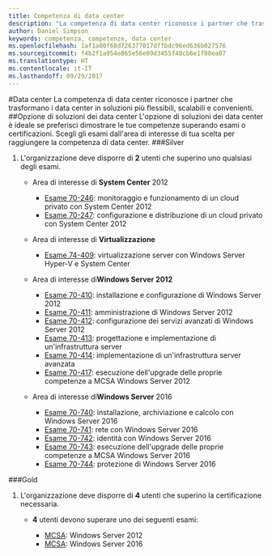```yaml
---
title: Competenza di data center
description: "La competenza di data center riconosce i partner che trasformano i data center in soluzioni più flessibili, scalabili e convenienti."
author: Daniel Simpson
keywords: competenza, competenze, data center
ms.openlocfilehash: 1af1a00f68d726377017dffbdc96ed636b027576
ms.sourcegitcommit: f4b2f1a954e865e56e89d3455f48cb6e1f80ea07
ms.translationtype: HT
ms.contentlocale: it-IT
ms.lasthandoff: 09/29/2017
---
```

#<a name="datacenter"></a>Data center
La competenza di data center riconosce i partner che trasformano i data center in soluzioni più flessibili, scalabili e convenienti.
##<a name="datacenter-solutions-option"></a>Opzione di soluzioni dei data center
L'opzione di soluzioni dei data center è ideale se preferisci dimostrare le tue competenze superando esami o certificazioni. Scegli gli esami dall'area di interesse di tua scelta per raggiungere la competenza di data center.
###<a name="silver"></a>Silver
1. L'organizzazione deve disporre di **2** utenti che superino uno qualsiasi degli esami.

    - Area di interesse di **System Center** 2012

        - [Esame 70-246](https://www.microsoft.com/en-us/learning/exam-70-246.aspx): monitoraggio e funzionamento di un cloud privato con System Center 2012
        - [Esame 70-247](https://www.microsoft.com/en-us/learning/exam-70-247.aspx): configurazione e distribuzione di un cloud privato con System Center 2012

    - Area di interesse di **Virtualizzazione**

        - [Esame 74-409](https://www.microsoft.com/en-us/learning/exam-74-409.aspx): virtualizzazione server con Windows Server Hyper-V e System Center

    - Area di interesse di**Windows Server 2012**

        - [Esame 70-410](https://www.microsoft.com/en-us/learning/exam-70-410.aspx): installazione e configurazione di Windows Server 2012
        - [Esame 70-411](https://www.microsoft.com/en-us/learning/exam-70-411.aspx): amministrazione di Windows Server 2012
        - [Esame 70-412](https://www.microsoft.com/en-us/learning/exam-70-412.aspx): configurazione dei servizi avanzati di Windows Server 2012
        - [Esame 70-413](https://www.microsoft.com/en-us/learning/exam-70-413.aspx): progettazione e implementazione di un'infrastruttura server
        - [Esame 70-414](https://www.microsoft.com/en-us/learning/exam-70-414.aspx): implementazione di un'infrastruttura server avanzata
        - [Esame 70-417](https://www.microsoft.com/en-us/learning/exam-70-417.aspx): esecuzione dell'upgrade delle proprie competenze a MCSA Windows Server 2012

    - Area di interesse di**Windows Server** 2016
        - [Esame 70-740](https://www.microsoft.com/en-us/learning/exam-70-740.aspx): installazione, archiviazione e calcolo con Windows Server 2016
        - [Esame 70-741](https://www.microsoft.com/en-us/learning/exam-70-741.aspx): rete con Windows Server 2016
        - [Esame 70-742](https://www.microsoft.com/en-us/learning/exam-70-742.aspx): identità con Windows Server 2016
        - [Esame 70-743](https://www.microsoft.com/en-us/learning/exam-70-743.aspx): esecuzione dell'upgrade delle proprie competenze a MCSA Windows Server 2016
        - [Esame 70-744](https://www.microsoft.com/en-us/learning/exam-70-744.aspx): protezione di Windows Server 2016

###<a name="gold"></a>Gold
1. L'organizzazione deve disporre di **4** utenti che superino la certificazione necessaria.

    - **4** utenti devono superare uno dei seguenti esami:

        - [MCSA](https://www.microsoft.com/en-us/learning/mcsa-windows-server-certification.aspx): Windows Server 2012
        - [MCSA](https://www.microsoft.com/en-us/learning/mcsa-windows-server-2016-certification.aspx): Windows Server 2016
